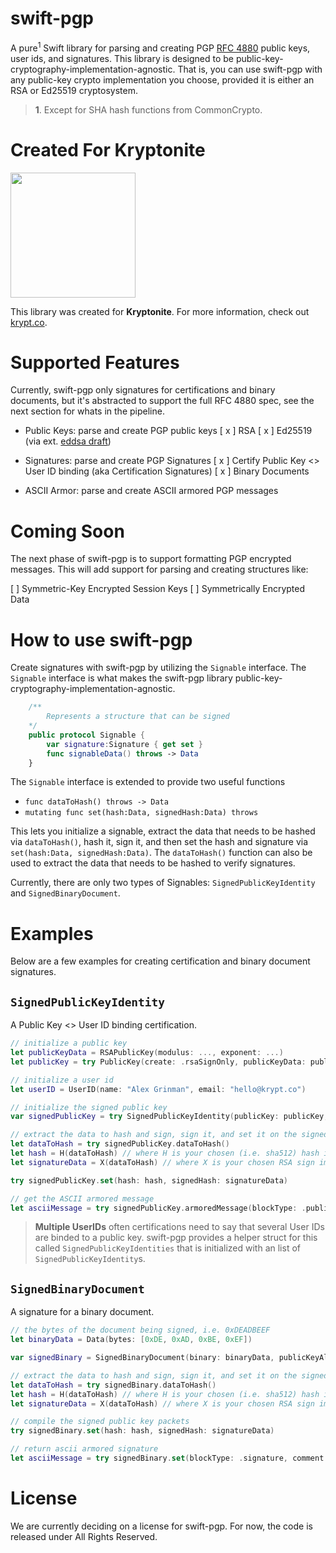 # swift-pgp
A pure<sup>1</sup> Swift library for parsing and creating PGP [RFC 4880](https://tools.ietf.org/html/rfc4880)  public keys, user ids, and signatures. This library is designed to be public-key-cryptography-implementation-agnostic. That is, you can use swift-pgp with any public-key crypto implementation you choose, provided it is either an RSA or Ed25519 cryptosystem.

> **1**. Except for SHA hash functions from CommonCrypto.

# Created For Kryptonite 
<a href="https://krypt.co"><img src="https://krypt.co/static/dist/img/kryptonite-logo-green-on-white.svg" width="200"/> </a> 

This library was created for __Kryptonite__. 
For more information, check out [krypt.co](https://krypt.co).

# Supported Features
Currently, swift-pgp only signatures for certifications and binary documents, but it's abstracted to support the full RFC 4880 spec, see the next section for whats in the pipeline.

- Public Keys: parse and create PGP public keys
    [ x ] RSA
    [ x ] Ed25519 (via ext. [eddsa draft](https://tools.ietf.org/html/draft-koch-eddsa-for-openpgp-00))
    
- Signatures: parse and create PGP Signatures
    [ x ] Certify Public Key <> User ID binding (aka Certification Signatures)
    [ x ] Binary Documents 

 - ASCII Armor: parse and create ASCII armored PGP messages

# Coming Soon
The next phase of swift-pgp is to support formatting PGP encrypted messages. This will add support for parsing and creating structures like:

 [ ] Symmetric-Key Encrypted Session Keys
 [ ] Symmetrically Encrypted Data
 
# How to use swift-pgp
Create signatures with swift-pgp by utilizing the `Signable` interface. The `Signable` interface is what makes the swift-pgp library public-key-cryptography-implementation-agnostic.

```swift
    /**
        Represents a structure that can be signed
    */
    public protocol Signable {
        var signature:Signature { get set }
        func signableData() throws -> Data
    }
```

The `Signable` interface is extended to provide two useful functions
 - `func dataToHash() throws -> Data`
 - `mutating func set(hash:Data, signedHash:Data) throws`
 
This lets you initialize a signable, extract the data that needs to be hashed via `dataToHash()`, hash it, sign it, and then set the hash and signature via `set(hash:Data, signedHash:Data)`. The `dataToHash()` function can also be used to extract the data that needs to be hashed to verify signatures.

Currently, there are only two types of Signables: `SignedPublicKeyIdentity` and `SignedBinaryDocument`.

# Examples
Below are a few examples for creating certification and binary document signatures.

## `SignedPublicKeyIdentity`
A Public Key <> User ID binding certification.

```swift
// initialize a public key
let publicKeyData = RSAPublicKey(modulus: ..., exponent: ...)
let publicKey = try PublicKey(create: .rsaSignOnly, publicKeyData: publicKeyData, date: Date())

// initialize a user id
let userID = UserID(name: "Alex Grinman", email: "hello@krypt.co")

// initialize the signed public key
var signedPublicKey = try SignedPublicKeyIdentity(publicKey: publicKey, userID: userID, hashAlgorithm: .sha512)

// extract the data to hash and sign, sign it, and set it on the signedPublicKey
let dataToHash = try signedPublicKey.dataToHash()
let hash = H(dataToHash) // where H is your chosen (i.e. sha512) hash implementation
let signatureData = X(dataToHash) // where X is your chosen RSA sign implementation

try signedPublicKey.set(hash: hash, signedHash: signatureData)

// get the ASCII armored message
let asciiMessage = try signedPublicKey.armoredMessage(blockType: .publicKey, comment: "created with swift-pgp")
```


> **Multiple UserIDs** often certifications need to say that several User IDs are binded to a public key. swift-pgp provides a helper struct for this called `SignedPublicKeyIdentities` that is initialized with an list of `SignedPublicKeyIdentity`s.

## `SignedBinaryDocument`
A signature for a binary document.

```swift
// the bytes of the document being signed, i.e. 0xDEADBEEF
let binaryData = Data(bytes: [0xDE, 0xAD, 0xBE, 0xEF])

var signedBinary = SignedBinaryDocument(binary: binaryData, publicKeyAlgorithm: .rsaSignOnly, hashAlgorithm: .sha512)

// extract the data to hash and sign, sign it, and set it on the signedPublicKey
let dataToHash = try signedBinary.dataToHash()
let hash = H(dataToHash) // where H is your chosen (i.e. sha512) hash implementation
let signatureData = X(dataToHash) // where X is your chosen RSA sign implementation

// compile the signed public key packets
try signedBinary.set(hash: hash, signedHash: signatureData)

// return ascii armored signature
let asciiMessage = try signedBinary.set(blockType: .signature, comment: "created with swift-pgp")
```

# License
We are currently deciding on a license for swift-pgp.
For now, the code is released under All Rights Reserved.
